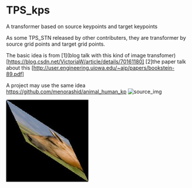 # TPS_kps
A transformer based on source keypoints and target keypoints

As some TPS_STN released by other contributers, they are transformer by source grid points and target grid points.

The basic idea is from 
[1](blog talk with this kind of image transfomer)[https://blog.csdn.net/VictoriaW/article/details/70161180]
[2]the paper talk about this [http://user.engineering.uiowa.edu/~aip/papers/bookstein-89.pdf]

A project may use the same idea 
https://github.com/menorashid/animal_human_kp
![source_img](https://https://github.com/fjchange/TPS_kps/blob/master/horse+head7.jpg)

![trans_img](https://github.com/fjchange/TPS_kps/blob/master/trans.jpg)



